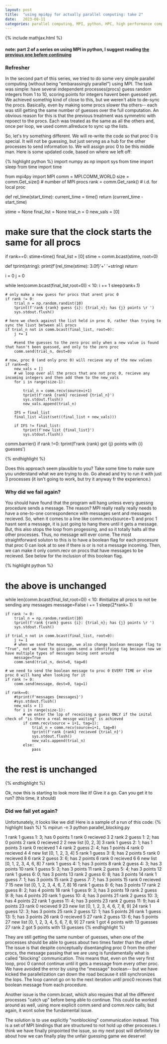 ```yaml
---
layout: post
title:  "using mpi4py for actually parallel computing: take 2"
date:   2023-08-11
categories: parallel computing, MPI, python, HPC, high performance computing
---
```

{% include mathjax.html %}

#### note: part 2 of a series on using MPI in python, I suggest reading [the previous one before continuing](https://kylejray.github.io/parallel/computing,/mpi,/python,/hpc,/high/performance/computing/2023/06/21/unashamedly_parallel.html)

### Refresher

In the second part of this series, we tried to do some very simple parallel computing (without being "embarassingly parallel") using MPI. The task was simple: have several independent processes(procs) guess random integers from 1 to 10, scoring points for integers havent been guessed yet. We achieved somethig kind of close to this, but we weren't able to de-sync the procs. Basically, even by making some procs slower tha others-- each was still getting the same number of guesses over the full computation. An obvious reason for this is that the previous treatment was symmetric with repoect to the procs. Each was treated as the same as all the others and, once per loop, we used comm.allreduce to sync up the lists.

So, let's try something different. We will re-write the code so that proc 0 is special. It will not be guessing, but just servng as a hub for the other processes to send information to. We will assign proc 0 to be this middle man. Here is some updated code, based on where we left off:

{% highlight python %}
import numpy as np
import sys
from time import sleep
from time import time

from mpi4py import MPI
comm = MPI.COMM_WORLD
size = comm.Get_size()  # number of MPI procs
rank = comm.Get_rank()  # i.d. for local proc

def rel_time(start_time):
    current_time = time()
    return (current_time - start_time)


stime = None
final_list = None
trial_n = 0
new_vals = [0]

# make sure that the clock starts the same for all procs
if rank==0:
    stime=time()
    final_list = [0]
stime = comm.bcast(stime, root=0)

def tprint(string):
    print(f'{rel_time(stime): 3.0f}'+' '+string)
    return

i = 0
j = 0


while len(comm.bcast(final_list,root=0)) < 10:
    i += 1
    sleep(rank+.1)

    # only make a new guess for procs that arent proc 0
    if rank != 0:
        trial_n = np.random.randint(10)
        tprint(f'rank {rank} guess {i}: {trial_n}; has {j} points \r ')
        sys.stdout.flush()

    # here we check against the list held in proc 0, rather than trying to sync the liust between all procs
    if trial_n not in comm.bcast(final_list, root=0):
        j += 1

        #send the guesses to the zero proc only when a new value is found that hasn't been guessed, and only to the zero proc
        comm.send(trial_n, dest=0)

    # now, proc 0 (and only proc 0) will recieve any of the new values
    if rank==0:
        new_vals = []
        # we loop over all the procs that are not proc 0, recieve any incoming integers and then add them to the new_vals
        for i in range(size-1):

            trial_n = comm.recv(source=i+1)
            tprint(f'rank {rank} recieved {trial_n}')
            sys.stdout.flush()
            new_vals.append(trial_n)

        IFS = final_list
        final_list =list(set((final_list + new_vals)))

        if IFS != final_list:
            tprint(f'new list {final_list}')
            sys.stdout.flush()

comm.barrier()
if rank !=0:
    tprint(f'rank {rank} got {j} points with {i} guesses')

{% endhighlight %} 

Does this approach seem plausible to you? Take some time to make sure you understand what we are trying to do. Go ahead and try to run it with just 3 processes (it isn't going to work, but try it anyway fr the experience.)

### Why did we fail again?

You should have found that the program will hang unless every guessng procedure sends a message. The reason? MPI really really really needs to have a one-to-one correspondence with messages sent and messages recieved. So, when it comes to a line like comm.recv(source=1) and proc 1 hasnt sent a message, it is just going to hang there until it gets a message. But, this also stops the loop from progessing, and so it totally halts all the other processes. Thus, no message will ever come. The most straightforward soluton to this is to have a boolean flag for each procesure that proc 0 can look at to see if there is or is not a message incoming. Then, we can make it only comm.recv on procs that have messages to be recieved. See below for the inclusion of this boolean flag.


{% highlight python %}
# the above is unchanged
while len(comm.bcast(final_list,root=0)) < 10:
    #initialize all procs to not be sending any messages
    message=False
    i += 1
    sleep(2*rank+.1)

    if rank != 0:
        trial_n = np.random.randint(10)
        tprint(f'rank {rank} guess {i}: {trial_n}; has {j} points \r ')
        sys.stdout.flush()

    if trial_n not in comm.bcast(final_list, root=0):
        j += 1
        # when we send the message, we also change boolean message flag to "True", not we have to give comm.send a identifying tag because now we have multiple types of messages being sent around
        message=True
        comm.send(trial_n, dest=0, tag=0)

    # we need to send the boolean message to proc 0 EVERY TIME or else proc 0 will hang when looking for it
    if rank != 0:
        comm.send(message, dest=0, tag=1)
    
    if rank==0:
        #tprint(f'messages {messages}')
        #sys.stdout.flush()
        new_vals = []
        for i in range(size-1):
            # we enter the lop of receiving a guess ONLY if the inital check of "is there a real messge waiting" is achieved
            if comm.recv(source = i+1, tag=1):
                trial_n = comm.recv(source=i+1, tag=0)
                tprint(f'rank {rank} recieved {trial_n}')
                sys.stdout.flush()
                new_vals.append(trial_n)
            else:
                pass
# the rest is unchanged
{% endhighlight %} 

Ok, now this is starting to look more like it! Give it a go. Can you get it to run? (this time, it should)

### Did we fail yet again?

Unfortunately, it looks like we did! Here is a sample of a run of this code:
{% highlight bash %}
% mpirun -n 3 python parallel_blocking.py

  1 rank 1 guess 1: 3; has 0 points 
  1 rank 0 recieved 3
  2 rank 2 guess 1: 2; has 0 points 
  2 rank 0 recieved 2
  2 new list [0, 2, 3]
  3 rank 1 guess 2: 1; has 1 points 
  3 rank 0 recieved 1
  4 rank 2 guess 2: 4; has 1 points 
  4 rank 0 recieved 4
  4 new list [0, 1, 2, 3, 4]
  5 rank 1 guess 3: 8; has 2 points 
  5 rank 0 recieved 8
  6 rank 2 guess 3: 6; has 2 points 
  6 rank 0 recieved 6
  6 new list [0, 1, 2, 3, 4, 6, 8]
  7 rank 1 guess 4: 1; has 3 points 
  8 rank 2 guess 4: 3; has 3 points 
 10 rank 1 guess 5: 3; has 3 points 
 11 rank 2 guess 5: 4; has 3 points 
 12 rank 1 guess 6: 0; has 3 points 
 13 rank 2 guess 6: 8; has 3 points 
 14 rank 1 guess 7: 1; has 3 points 
 15 rank 2 guess 7: 7; has 3 points 
 15 rank 0 recieved 7
 15 new list [0, 1, 2, 3, 4, 6, 7, 8]
 16 rank 1 guess 8: 6; has 3 points 
 17 rank 2 guess 8: 2; has 4 points 
 18 rank 1 guess 9: 3; has 3 points 
 19 rank 2 guess 9: 8; has 4 points 
 20 rank 1 guess 10: 4; has 3 points 
 21 rank 2 guess 10: 3; has 4 points 
 22 rank 1 guess 11: 4; has 3 points 
 23 rank 2 guess 11: 9; has 4 points 
 23 rank 0 recieved 9
 23 new list [0, 1, 2, 3, 4, 6, 7, 8, 9]
 24 rank 1 guess 12: 3; has 3 points 
 25 rank 2 guess 12: 1; has 5 points 
 26 rank 1 guess 13: 5; has 3 points 
 26 rank 0 recieved 5
 27 rank 2 guess 13: 6; has 5 points 
 27 new list [0, 1, 2, 3, 4, 5, 6, 7, 8, 9]
 27 rank 1 got 4 points with 13 guesses
 27 rank 2 got 5 points with 13 guesses
{% endhighlight %}

They are still getting the same number of guesses, when one of the processes should be able to guess about two times faster than the other! The issue is that despite conceptually disentangling proc 0 from the other procs, the message passing that we are usng is fundamentally what is called "blocking" communication. This means that, even on the very first loop, proc 0 cannot continue until it gets a message from every other proc. We have avoided the error by using the "message" boolean-- but we have kicked the parallelization can down the road because it still synchronizes the lops. The loop cannot go on to the next iteration until proc0 receves that boolean message from each procedure.

Another issue is the comm.bcast, which also requies that all the different processes "catch up" before beng able to continue. This could be worked around as well, using more explicit comm.send and comm.recv calls; but again, it wont solve the fundamental issue.

The solution is to use explicitly "nonblocking" communication instead. This is a set of MPI bindings that are structured to not hold up other processes. I think we have finally pinpointed the issue, so my next post will definitely be about how we can finally play the unfair guessing game we deserve!


